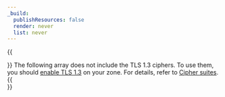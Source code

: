 ```yaml
---
_build:
  publishResources: false
  render: never
  list: never
---
```


{{<Aside type="note">}}
The following array does not include the TLS 1.3 ciphers. To use them, you should [enable TLS 1.3](/ssl/edge-certificates/additional-options/tls-13/#enable-tls-13) on your zone. For details, refer to [Cipher suites](/ssl/edge-certificates/additional-options/cipher-suites/#tls-13).
{{</Aside>}}